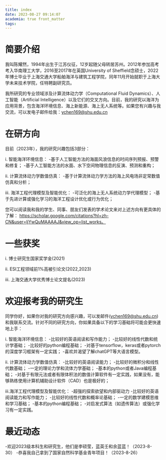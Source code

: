 ```yaml
---
title: index
date: 2023-08-27 09:14:07
academia: true front_matter
tags:
---
```


# 简要介绍

我叫陈耀然，1994年出生于江苏仪征，12岁起随父母转居苏州。2012年参加高考考入华南理工大学，2016至2017年在英国University of Sheffield念硕士，2022年博士毕业于上海交通大学船舶海洋与建筑工程学院，同年11月开始就职于上海大学未来技术学院，任特聘副研究员。

我所研究的专业领域涉及计算流体动力学（Computational Fluid Dynamics）、人工智能（Artificial Intelligence）以及它们的交叉方向。目前，我的研究以海洋为应用背景，包含海洋环境信息、海上新能源、海上无人系统等。如果您有兴趣与我交流，可以发电子邮件给我：ychen169@shu.edu.cn

# 在研方向

目前（2023年），我的研究兴趣包括3部分：

i. 智能海洋环境信息：
    -基于人工智能方法的海面风浪信息的时间序列预报、预警和修复；
    -基于人工智能方法的水面、水下空间物理信息的反演、预测和重构；

ii. 计算流体动力学数值仿真：
    -基于计算流体动力学方法的海上风电场非定常数值仿真和分析；

iii. 海洋工程代理模型及智能优化：
    -可泛化的海上无人系统动力学代理模型；
    -基于先进计算或强化学习的海洋工程设计优化或行为优化；

您可以阅读我和我的学生、同事、朋友们发表的学术论文来对上述方向有更具体的了解：
https://scholar.google.com/citations?hl=zh-CN&user=ljYwQuMAAAAJ&view_op=list_works。

# 一些获奖

i. 博士研究生国家奖学金(2021)

ii. ESI工程领域前1%高被引论文(2022,2023)

iii. 上海交通大学优秀博士论文提名(2023)


# 欢迎报考我的研究生

同学你好，如果你对我的研究方向感兴趣，可以发邮件(ychen169@shu.edu.cn)和我联系交流。针对不同的研究方向，你如果具备以下的学习基础将可能会更快速地上手：

i. 智能海洋环境信息：
    -比较好的英语阅读和写作能力；
    -比较好的线性代数和统计学基础；
    -比较好的python编程基础；
    -对基于tensorflow，keras或者pytorch的深度学习框架有一定实践；
    -喜欢并渴望了解chatGPT等大语言模型。

ii. 计算流体动力学数值仿真：
    -比较好的英语阅读能力；
    -比较好的微积分和线性代数基础；
    -一定的理论力学和流体力学基础；
    -基本的python或者Java编程基础；
    -对基于有限元法或者有限体积法的数值计算软件有一定实践，如果没有，能够熟练使用计算机辅助设计软件（CAD）也是极好的；

iii.海洋工程代理模型及智能优化：
    -超强的探索欲望和内部驱动力
    -比较好的英语阅读能力和写作能力；
    -比较好的线性代数和概率论基础；
    -一定的数学建模思维和学习基础；
    -基本的python编程基础；
    -对启发式算法（如遗传算法）或强化学习有一定实践。

# 最近动态

-欢迎2023级本科生和研究生，他们是李硕莹，蓝英壬和余蓝蓝！（2023-8-30）
-恭喜我自己拿到了国家自然科学基金青年项目！（2023-8-26）



